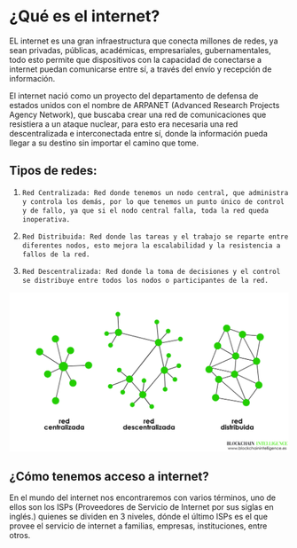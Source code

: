 # ¿Qué es el internet?
EL internet es una gran infraestructura que conecta millones de redes, ya sean privadas, públicas, académicas, empresariales, gubernamentales, todo esto permite que dispositivos con la capacidad de conectarse a internet puedan comunicarse entre sí, a través del envío y recepción de información.

El internet nació como un proyecto del departamento de defensa de estados unidos con el nombre de ARPANET (Advanced Research Projects Agency Network), que buscaba crear una red de comunicaciones que resistiera a un ataque nuclear, para esto era necesaria una red descentralizada e interconectada entre sí, donde la información pueda llegar a su destino sin importar el camino que tome. 

## Tipos de redes:
1.     Red Centralizada: Red donde tenemos un nodo central, que administra y controla los demás, por lo que tenemos un punto único de control y de fallo, ya que si el nodo central falla, toda la red queda inoperativa. 
2.     Red Distribuida: Red donde las tareas y el trabajo se reparte entre diferentes nodos, esto mejora la escalabilidad y la resistencia a fallos de la red. 
3.     Red Descentralizada: Red donde la toma de decisiones y el control se distribuye entre todos los nodos o participantes de la red. 

![Tipos de redes.](/redes-tipos.jpg)

## ¿Cómo tenemos acceso a internet?
En el mundo del internet nos encontraremos con varios términos, uno de ellos son los ISPs (Proveedores de Servicio de Internet por sus siglas en inglés.) quienes se dividen en 3 niveles, dónde el último ISPs es el que provee el servicio de internet a familias, empresas, instituciones, entre otros. 